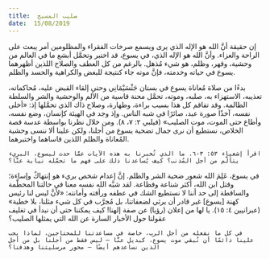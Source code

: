 ```yaml
---
title:  صليب المسيح
date:  15/08/2019
---
```


إن حقيقة أنَّ الله هو الإله الذي يرى ويسمع صرخات الفقراء والمظلومين أمر يبعث على الراحة والعزاء. وأنَّ الله هو الإله الذي، في يسوع، قد اختبر وتحمَّل أبشع ما في العالم من وحشية، وقهر، وظلم، هو شيء مُذهل. بالرغم من كل العطف والصلاح اللذين أظهرهما يسوع في حياته وخدمته، فإنَّ موته جاء كنتيجة للبغض والكراهية والحسد والظلم.

بدءًا من صلاة مُعاناة يسوع في بستان جَثْسَيْمَانِي وحتى إلقاء القبض عليه، مُحاكماته، تعذيبه، الاستهزاء به، صلبه، وموته، تحمَّل محنة قاسية من الألم والوحشية والشر والسلطة الظالمة. وقد تفاقم كل هذا بسبب براءة، وطهارة، وصلاح ذاك الذي تحمَّلها إذ: «أخلى نفسه، آخذًا صورة عبد، صائرًا في شبه الناس. وإذ وجد في الهيئة كإنسان، وضع نفسه، وأطاع حتى الموت، موت الصليب» (فيلبي ٢: ٧، ٨). ومن خلال نظرنا بواسطة عدسة قصة الخلاص، نستطيع أن نرى جمال تضحية يسوع من أجلنا، ولكن علينا ألا ننسى وحشية المُعاناة والظلم اللذين قاساهما واختبرهما.

`اقرأ إشعياء ٥٣: ٣-٦. ما الذي تُخبرنا به هذه الآيات عمَّا حدث ليسوع، البريء يتألَّم من أجل المُذنب؟ كيف يُساعدنا ذلك على فهم ما تحمَّله نيابة عنَّا؟`

في يسوع، عَلِمَ الله شعور ضحية الشر والظلم. إنَّ إعدام شخص بريء هو إنتهاكٌ وإساءة؛ وقتل ابن الله، أكثر شناعة وفظاعة. لقد شبَّه الله نفسه معنا في حالتنا المحطَّمة والساقطة إلى حد أننا لا نستطيع الشك في عطفه ورأفته وأمانته: «لأنَّ ليس لنا رئيس كهنة [يسوع] غير قادر أن يرثي لضعفاتنا، بل مُجرَّب في كل شيء مثلنا، بلا خطية» (عبرانيين ٤: ١٥). يا لها من إعلان (رؤيا) عن صفة إلهنا! كيف يمكننا حتى أن نبدأ في تغليف عقولنا حول الأخبار السارة عن الله التي يمثلها الصليب؟

`في كل ما نفعله من أجل الرب، خاصة في مساعدتنا للمحتاجين، لماذا يجب علينا دائمًا أن نُبقي موت يسوع، كبديل عنَّا — ليس فقط من أجلنا بل من أجل الذين نساعدهم أيضًا — محور مرسليتنا وهدفنا؟`